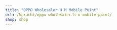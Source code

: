 ```yaml
---
title: "OPPO Wholesaler H.M Mobile Point"
url: /karachi/oppo-wholesaler-h-m-mobile-point/
shop: shop
---
```

